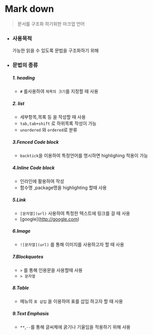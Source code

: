 # Mark down

> 문서를 구조화 하기위한 마크업 언어

* ### **사용목적**

   가능한 읽을 수 있도록 문법을 구조화하기 위해

* ### **문법의 종류**

  ##### 1. heading

  * ``#`` 를사용하여 ``제목의 크기``를 지정할 때 사용

  ##### 2. list

  * 세부항목,목록 등 을 작성할 때 사용
  *  ``tab,tab+shift`` 로 하위목록 작성이 가능
  * ``unordered`` 와 ``ordered``로 분류

  ##### 3.Fenced Code block

  * ``backtick``을 이용하여 특정언어를 명시하면 highlighing 적용이 가능

  ##### 4.Inline Code block

  * 인라인에 활용하여 작성
  * 함수명 ,package명을 highlighting 할때 사용

  ##### 5.Link

  * ``[문자열](url)`` 사용하여 특정한 텍스트에 링크를 걸 때 사용
  * \[google](http://google.com)

  ##### 6.Image

  * ``![문자열](url)`` 를 통해 이미지를 사용하고자 할 때 사용

  ##### 7.Blockquotes

  * `>` 를 통해 인용문을 사용할때 사용 
  * ``> 문자열 `` 

  ##### 8.Table

  * 메뉴의 `표 삽입` 을 이용하여 표를 삽입 하고자 할 때 사용

  ##### 9.Text Emphasis

  * ``**``,``--``를 통해 글씨체에 굵기나 기울임을 적용하기 위해 사용